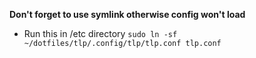 **Don't forget to use symlink otherwise config won't load**

* Run this in /etc directory ``sudo ln -sf ~/dotfiles/tlp/.config/tlp/tlp.conf tlp.conf``
